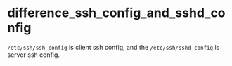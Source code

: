 # difference_ssh_config_and_sshd_config

`/etc/ssh/ssh_config` is client ssh config,
and the `/etc/ssh/sshd_config` is server ssh config.